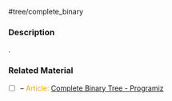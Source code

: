 #tree/complete_binary 

### Description

.
### Related Material

- [ ] – <font color="orange"> Article: </font>[Complete Binary Tree - Programiz](https://www.programiz.com/dsa/complete-binary-tree)
